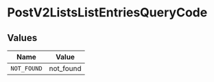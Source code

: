 # PostV2ListsListEntriesQueryCode


## Values

| Name        | Value       |
| ----------- | ----------- |
| `NOT_FOUND` | not_found   |